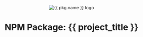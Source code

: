 <div align="center">
  <center><img alt="{{ pkg.name }} logo" src="./logo.png" /></center>
</div>
<div align="center">
  <center><h1 align="center">NPM Package: {{ project_title }}</h1></center>
</div>
